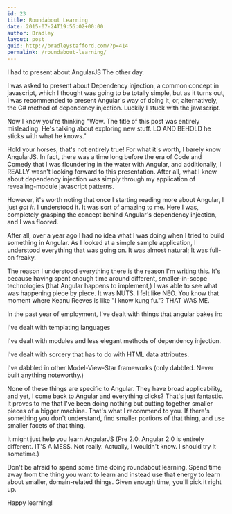 ```yaml
---
id: 23
title: Roundabout Learning
date: 2015-07-24T19:56:02+00:00
author: Bradley
layout: post
guid: http://bradleystafford.com/?p=414
permalink: /roundabout-learning/
---
```

I had to present about AngularJS The other day.

I was asked to present about Dependency injection, a common concept in javascript, which I thought was going to be totally simple, but as it turns out, I was recommended to present Angular's way of doing it, or, alternatively, the C# method of dependency injection. Luckily I stuck with the javascript.

<!--more-->

Now I know you're thinking "Wow. The title of this post was entirely misleading. He's talking about exploring new stuff. LO AND BEHOLD he sticks with what he knows."

Hold your horses, that's not entirely true! For what it's worth, I barely know AngularJS. In fact, there was a time long before the era of Code and Comedy that I was floundering in the water with Angular, and additionally, I REALLY wasn't looking forward to this presentation. After all, what I knew about dependency injection was simply through my application of revealing-module javascript patterns.

However, it's worth noting that once I starting reading more about Angular, I just _got it_. I understood it. It was sort of amazing to me. Here I was, completely grasping the concept behind Angular's dependency injection, and I was floored.

After all, over a year ago I had no idea what I was doing when I tried to build something in Angular. As I looked at a simple sample application, I understood everything that was going on. It was almost natural; It was full-on freaky.

The reason I understood everything there is the reason I'm writing this. It's because having spent enough time around different, smaller-in-scope technologies (that Angular happens to implement,) I was able to see what was happening piece by piece. It was NUTS. I felt like NEO. You know that moment where Keanu Reeves is like "I know kung fu."? THAT WAS ME.

In the past year of employment, I've dealt with things that angular bakes in:

I've dealt with templating languages

I've dealt with modules and less elegant methods of dependency injection.

I've dealt with sorcery that has to do with HTML data attributes.

I've dabbled in other Model-View-Star frameworks (only dabbled. Never built anything noteworthy.)

None of these things are specific to Angular. They have broad applicability, and yet, I come back to Angular and everything clicks? That's just fantastic. It proves to me that I've been doing nothing but putting together smaller pieces of a bigger machine. That's what I recommend to you. If there's something you don't understand, find smaller portions of that thing, and use smaller facets of that thing.

It might just help you learn AngularJS (Pre 2.0. Angular 2.0 is entirely different. IT'S A MESS. Not really. Actually, I wouldn't know. I should try it sometime.)

Don't be afraid to spend some time doing roundabout learning. Spend time away from the thing you want to learn and instead use that energy to learn about smaller, domain-related things. Given enough time, you'll pick it right up.

Happy learning!
